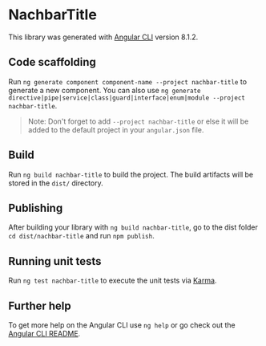 # NachbarTitle

This library was generated with [Angular CLI](https://github.com/angular/angular-cli) version 8.1.2.

## Code scaffolding

Run `ng generate component component-name --project nachbar-title` to generate a new component. You can also use `ng generate directive|pipe|service|class|guard|interface|enum|module --project nachbar-title`.
> Note: Don't forget to add `--project nachbar-title` or else it will be added to the default project in your `angular.json` file. 

## Build

Run `ng build nachbar-title` to build the project. The build artifacts will be stored in the `dist/` directory.

## Publishing

After building your library with `ng build nachbar-title`, go to the dist folder `cd dist/nachbar-title` and run `npm publish`.

## Running unit tests

Run `ng test nachbar-title` to execute the unit tests via [Karma](https://karma-runner.github.io).

## Further help

To get more help on the Angular CLI use `ng help` or go check out the [Angular CLI README](https://github.com/angular/angular-cli/blob/master/README.md).

